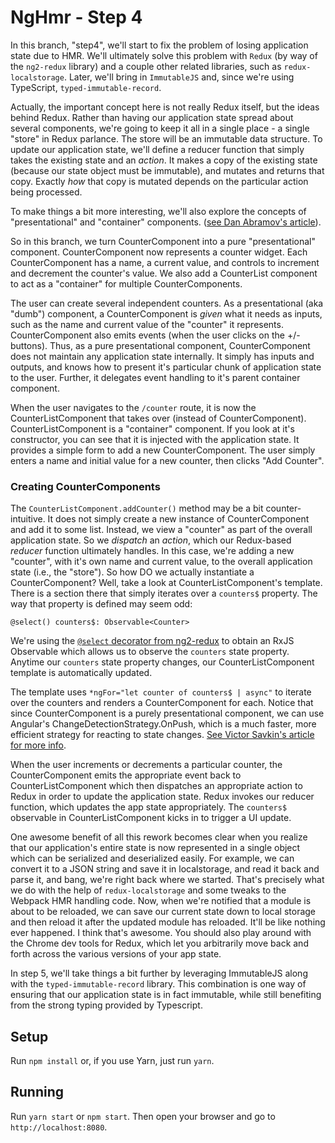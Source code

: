 # NgHmr - Step 4

In this branch, "step4", we'll start to fix the problem of losing application state due to HMR.
We'll ultimately solve this problem with `Redux` (by way of the `ng2-redux` library) and a couple other related libraries,
such as `redux-localstorage`. Later, we'll bring in `ImmutableJS` and, since we're using TypeScript, `typed-immutable-record`.

Actually, the important concept here is not really Redux itself, but the ideas behind Redux. Rather than having our application
state spread about several components, we're going to keep it all in a single place - a single "store" in Redux parlance. The
store will be an immutable data structure. To update our application state, we'll define a reducer function that simply
takes the existing state and an _action_. It makes a copy of the existing state (because our state object must be immutable),
and mutates and returns that copy. Exactly _how_ that copy is mutated depends on the particular action being processed.

To make things a bit more interesting, we'll also explore the concepts of "presentational" and "container" components.
([see Dan Abramov's article](http://bit.ly/2hQ2WfZ)).

So in this branch, we turn CounterComponent into a pure "presentational" component. CounterComponent now represents a counter widget.
Each CounterComponent has a name, a current value, and controls to increment and decrement the counter's value. We also add a
CounterList component to act as a "container" for multiple CounterComponents.

The user can create several independent counters. As a presentational (aka "dumb") component, a CounterComponent is _given_ what it needs as inputs, such as the name and
current value of the "counter" it represents. CounterComponent also emits events (when the user clicks on the +/- buttons).
Thus, as a pure presentational component, CounterComponent does not maintain any application state internally. It simply
has inputs and outputs, and knows how to present it's particular chunk of application state to the user. Further, it delegates
event handling to it's parent container component.

When the user navigates to the `/counter` route, it is now the CounterListComponent that takes over (instead of CounterComponent).
CounterListComponent is a "container" component. If you look at it's constructor, you can see that it is injected with
the application state. It provides a simple form to add a new CounterComponent. The user simply enters a name and initial value for a new counter,
then clicks "Add Counter".


### Creating CounterComponents
The `CounterListComponent.addCounter()` method may be a bit counter-intuitive. It does not
simply create a new instance of CounterComponent and add it to some list. Instead, we view a "counter" as part of the
overall application state. So we _dispatch_ an _action_, which our Redux-based _reducer_ function ultimately handles. In
this case, we're adding a new "counter", with it's own name and current value, to the overall application state (i.e., the "store").
So how DO we actually instantiate a CounterComponent? Well, take a look at CounterListComponent's template. There is a
section there that simply iterates over a `counters$` property. The way that property is defined may seem odd: 

```
@select() counters$: Observable<Counter>
```

We're using the [`@select` decorator from ng2-redux](https://github.com/angular-redux/ng2-redux/blob/master/docs/select-pattern.md) to obtain an RxJS Observable which allows us to observe the `counters` state property. Anytime our `counters` state property changes, our CounterListComponent template is automatically updated. 

The template uses `*ngFor="let counter of counters$ | async"` to iterate over the counters and renders a CounterComponent for each. Notice that since CounterComponent is a purely presentational component, we can use
Angular's ChangeDetectionStrategy.OnPush, which is a much faster, more efficient strategy for reacting to state changes. [See
Victor Savkin's article for more info](http://bit.ly/2gCYSP6).

When the user increments or decrements a particular counter, the CounterComponent emits the appropriate event back to
CounterListComponent which then dispatches an appropriate action to Redux in order to update the application
state. Redux invokes our reducer function, which updates the app state appropriately. The `counters$` observable in CounterListComponent kicks in to trigger a UI update. 

One awesome benefit of all this rework becomes clear when you realize that our application's entire state is now represented
in a single object which can be serialized and deserialized easily. For example, we can convert it to a JSON string
and save it in localstorage, and read it back and parse it, and bang, we're right back where we started. That's precisely
what we do with the help of `redux-localstorage` and some tweaks to the Webpack HMR handling code. Now, when we're notified
that a module is about to be reloaded, we can save our current state down to local storage and then reload it after the updated
module has reloaded. It'll be like nothing ever happened. I think that's awesome. You should also play around with the Chrome dev tools
for Redux, which let you arbitrarily move back and forth across the various versions of your app state.

In step 5, we'll take things a bit further by leveraging ImmutableJS along with the `typed-immutable-record` library. This
combination is one way of ensuring that our application state is in fact immutable, while still benefiting from the
strong typing provided by Typescript.

## Setup
Run `npm install` or, if you use Yarn, just run `yarn`.

## Running
Run `yarn start` or `npm start`.
Then open your browser and go to `http://localhost:8080`.

